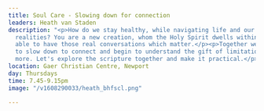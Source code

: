 ```yaml
---
title: Soul Care - Slowing down for connection
leaders: Heath van Staden
description: "<p>How do we stay healthy, while navigating life and our journeying
  realities? You are a new creation, whom the Holy Spirit dwells within, and you are
  able to have those real conversations which matter.</p><p>Together we are going
  to slow down to connect and begin to understand the gift of limitations and much
  more. Let's explore the scripture together and make it practical.</p>"
location: Gaer Christian Centre, Newport
day: Thursdays
time: 7.45-9.15pm
image: "/v1608290033/heath_bhfscl.png"

---
```

